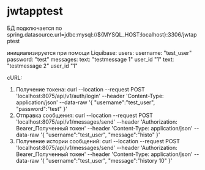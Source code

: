 # jwtapptest
БД подключается по 
spring.datasource.url=jdbc:mysql://${MYSQL_HOST:localhost}:3306/jwtapptest

инициализируется при помощи Liquibase:
users: 
username: "test_user" password: "test"
messages:
text: "testmessage 1" user_id "1"
text: "testmessage 2" user_id "1"

cURL:
1) Получение токена: 
curl --location --request POST 'localhost:8075/api/v1/auth/login' --header 'Content-Type: application/json' --data-raw '{ "username":"test_user", "password":"test" }'
2) Отправка сообщения: 
curl --location --request POST 'localhost:8075/api/v1/messages/send' --header 'Authorization: Bearer_Полученный токен' --header 'Content-Type: application/json' --data-raw '{ "username":"test_user", "message":"histo" }'
2) Получение истории сообщений: 
curl --location --request POST 'localhost:8075/api/v1/messages/send' --header 'Authorization: Bearer_Полученный токен' --header 'Content-Type: application/json' --data-raw '{ "username":"test_user", "message":"history 10" }'
